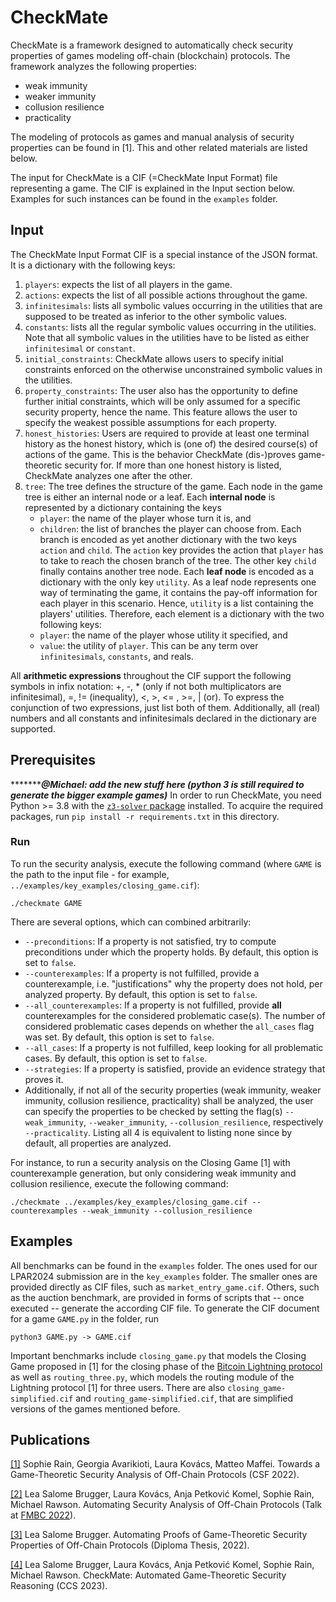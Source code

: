 # CheckMate

CheckMate is a framework designed to automatically check security properties of games modeling off-chain (blockchain) protocols.
The framework analyzes the following properties:

* weak immunity
* weaker immunity
* collusion resilience
* practicality

The modeling of protocols as games and manual analysis of security properties can be found in [1].
This and other related materials are listed below.

The input for CheckMate is a CIF (=CheckMate Input Format) file representing a game. The CIF is explained in the Input section below.
Examples for such instances can be found in the `examples` folder.

## Input

The CheckMate Input Format CIF is a special instance of the JSON format. It is a dictionary with the following keys:

1. `players`: expects the list of all players in the game.
2. `actions`: expects the list of all possible actions throughout the game.
3. `infinitesimals`: lists all symbolic values occurring in the utilities that are supposed to be treated as inferior to the other symbolic values.
4. `constants`: lists all the regular symbolic values occurring in the utilities. Note that all symbolic values in the utilities have to be listed as either `infinitesimal` or `constant`.
5. `initial_constraints`: CheckMate allows users to specify initial constraints enforced on the otherwise unconstrained symbolic values in the utilities.
6. `property_constraints`: The user also has the opportunity to define further initial constraints, which will be only assumed for a specific security property, hence the name. This feature allows the user to specify the weakest possible assumptions for each property.
7. `honest_histories`: Users are required to provide at least one terminal history as the honest history, which is (one of) the desired course(s) of actions of the game. This is the behavior CheckMate (dis-)proves game-theoretic security for. If more than one honest history is listed, CheckMate analyzes one after the other.
8. `tree`:  The tree defines the structure of the game. Each node in the game tree is either an internal node or a leaf. Each **internal node** is represented by a dictionary containing the keys
    * `player`: the name of the player whose turn it is, and
    * `children`: the list of branches the player can choose from. Each branch is encoded as yet another dictionary with the two keys `action` and `child`. The `action` key provides the action that `player` has to take to reach the chosen branch of the tree. The other key `child` finally contains another tree node.
Each **leaf node** is encoded as a dictionary with the only key `utility`. As a leaf node represents one way of terminating the game, it contains the pay-off information for each player in this scenario. Hence, `utility` is a list containing the players' utilities. Therefore, each element is a dictionary with the two following keys:
    * `player`: the name of the player whose utility it specified, and
    * `value`: the utility of `player`. This can be any term over `infinitesimals`, `constants`, and reals.

All **arithmetic expressions** throughout the CIF support the following symbols in infix notation: +, -, * (only if not both multiplicators are infinitesimal), =, != (inequality), <, >, <= , >=, | (or). To express the conjunction of two expressions, just list both of them. Additionally, all (real) numbers and all constants and infinitesimals declared in the dictionary are supported.

## Prerequisites

 **************************@Michael: add the new stuff here (python 3 is still required to generate the bigger example games)******************* 
In order to run CheckMate, you need Python >= 3.8 with the [`z3-solver` package](https://pypi.org/project/z3-solver/) installed.
To acquire the required packages, run `pip install -r requirements.txt` in this directory.

### Run

To run the security analysis, execute the following command (where `GAME` is the path to the input file - for example, `../examples/key_examples/closing_game.cif`):

```
./checkmate GAME
```

There are several options, which can combined arbitrarily:

* `--preconditions`: If a property is not satisfied, try to compute preconditions under which the property holds. By default, this option is set to `false`.
* `--counterexamples`: If a property is not fulfilled, provide a counterexample, i.e. "justifications" why the property does not hold, per analyzed property.  By default, this option is set to `false`.
* `--all_counterexamples`: If a property is not fulfilled, provide **all** counterexamples for the considered problematic case(s). The number of considered problematic cases depends on whether the `all_cases` flag was set. By default, this option is set to `false`.
* `--all_cases`: If a property is not fulfilled, keep looking for all problematic cases. By default, this option is set to `false`.
* `--strategies`: If a property is satisfied, provide an evidence strategy that proves it.
* Additionally, if not all of the security properties (weak immunity, weaker immunity, collusion resilience, practicality) shall be analyzed, the user can specify the properties to be checked by setting the flag(s) `--weak_immunity`, `--weaker_immunity`, `--collusion_resilience`, respectively `--practicality`. Listing all 4 is equivalent to listing none since by default, all properties are analyzed.

For instance, to run a security analysis on the Closing Game [1] with counterexample generation, but only considering weak immunity and collusion resilience, execute the following command:

```
./checkmate ../examples/key_examples/closing_game.cif --counterexamples --weak_immunity --collusion_resilience
```

## Examples

All benchmarks can be found in the `examples` folder. The ones used for our LPAR2024 submission are in the `key_examples` folder.
The smaller ones are provided directly as CIF files, such as `market_entry_game.cif`. Others, such as the auction benchmark, are provided in forms of scripts that -- once executed -- generate the according CIF file. To generate the CIF document for a game `GAME.py` in the folder, run

```
python3 GAME.py -> GAME.cif
```

Important benchmarks include `closing_game.py` that models the Closing Game proposed in [1] for the closing phase of the [Bitcoin Lightning protocol](https://lightning.network/lightning-network-paper.pdf) as well as `routing_three.py`, which models the routing module of the Lightning protocol [1] for three users. There are also `closing_game-simplified.cif` and  `routing_game-simplified.cif`, that are simplified versions of the games mentioned before.

## Publications

[[1]](https://doi.org/10.48550/arXiv.2109.07429) Sophie Rain, Georgia Avarikioti, Laura Kovács, Matteo Maffei.
Towards a Game-Theoretic Security Analysis of Off-Chain Protocols (CSF 2022).

[[2]](https://easychair.org/smart-program/FLoC2022/FMBC-2022-08-11.html#talk:201081) Lea Salome Brugger, Laura Kovács, Anja Petković Komel, Sophie Rain, Michael Rawson.
Automating Security Analysis of Off-Chain Protocols (Talk at [FMBC 2022](https://fmbc.gitlab.io/2022/)).

[[3]](https://doi.org/10.34726/hss.2022.104340) Lea Salome Brugger.
Automating Proofs of Game-Theoretic Security Properties of Off-Chain Protocols (Diploma Thesis, 2022).

[[4]](https://dl.acm.org/doi/10.1145/3576915.3623183) Lea Salome Brugger, Laura Kovács, Anja Petković Komel, Sophie Rain, Michael Rawson.
CheckMate: Automated Game-Theoretic Security Reasoning (CCS 2023).
